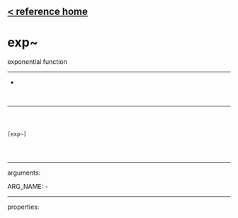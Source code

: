 [< reference home](index.html)
---

# exp~


exponential function

---

-
<br>


---


```



[exp~]


            
```

---
arguments:

ARG_NAME: -<br>

---
properties:


